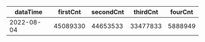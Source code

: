 |dataTime|firstCnt|secondCnt|thirdCnt|fourCnt|
|-|-|-|-|-|
|2022-08-04|45089330|44653533|33477833|5888949|